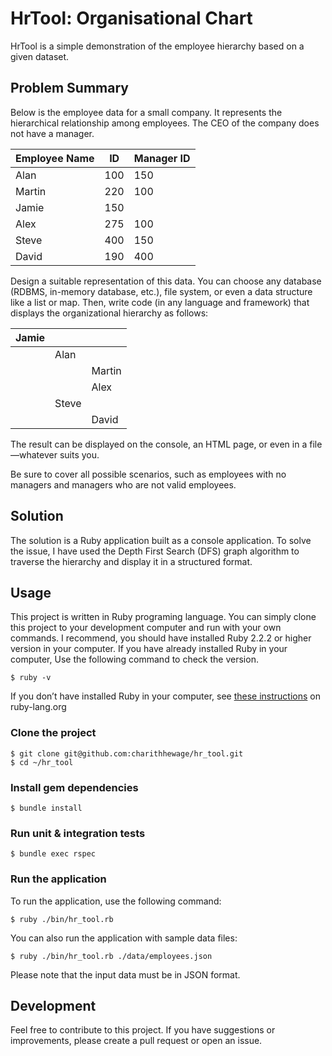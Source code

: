 # HrTool: Organisational Chart

HrTool is a simple demonstration of the employee hierarchy based on a given dataset.

## Problem Summary

Below is the employee data for a small company. It represents the hierarchical relationship among employees. The CEO of the company does not have a manager.

| Employee Name | ID   | Manager ID |
|---------------|------|------------|
| Alan          | 100  | 150        |
| Martin        | 220  | 100        |
| Jamie         | 150  |            |
| Alex          | 275  | 100        |
| Steve         | 400  | 150        |
| David         | 190  | 400        |

Design a suitable representation of this data. You can choose any database (RDBMS, in-memory database, etc.), file system, or even a data structure like a list or map. Then, write code (in any language and framework) that displays the organizational hierarchy as follows:

| Jamie         |           |            |
|---------------|-----------|------------|
|               | Alan      |            |
|               |           | Martin     |
|               |           | Alex       |
|               | Steve     |            |
|               |           | David      |

The result can be displayed on the console, an HTML page, or even in a file—whatever suits you. 

Be sure to cover all possible scenarios, such as employees with no managers and managers who are not valid employees.

## Solution

The solution is a Ruby application built as a console application. To solve the issue, I have used the Depth First Search (DFS) graph algorithm to traverse the hierarchy and display it in a structured format.

## Usage

This project is written in Ruby programing language. You can simply clone this project to your development computer and run with your own commands. I recommend, you should have installed Ruby 2.2.2 or higher version in your computer. If you have already installed Ruby in your computer, Use the following command to check the version.

```
$ ruby -v
```

If you don’t have installed Ruby in your computer, see [these instructions](https://www.ruby-lang.org/en/documentation/installation/) on ruby-lang.org

### Clone the project
```
$ git clone git@github.com:charithhewage/hr_tool.git
$ cd ~/hr_tool
```


### Install gem dependencies
```
$ bundle install
```

### Run unit & integration tests
```
$ bundle exec rspec
```

### Run the application
To run the application, use the following command:
```
$ ruby ./bin/hr_tool.rb
```

You can also run the application with sample data files:
```
$ ruby ./bin/hr_tool.rb ./data/employees.json
```
Please note that the input data must be in JSON format.

## Development

Feel free to contribute to this project. If you have suggestions or improvements, please create a pull request or open an issue.

